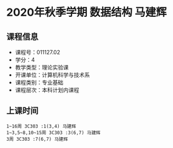 # 2020年秋季学期 数据结构 马建辉






## 课程信息

- 课程号：011127.02
- 学分：4
- 教学类型：理论实验课
- 开课单位：计算机科学与技术系
- 课程类别：专业基础
- 课程层次：本科计划内课程

## 上课时间

```
1~16周 3C303 :1(3,4) 马建辉
1~3,5~8,10~15周 3C303 :3(6,7) 马建辉
3周 3C303 :7(6,7) 马建辉
```


